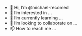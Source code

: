 - 👋 Hi, I’m @michael-recomed
- 👀 I’m interested in ...
- 🌱 I’m currently learning ...
- 💞️ I’m looking to collaborate on ...
- 📫 How to reach me ...

<!---
michael-recomed/michael-recomed is a ✨ special ✨ repository because its `README.md` (this file) appears on your GitHub profile.
You can click the Preview link to take a look at your changes.
--->
